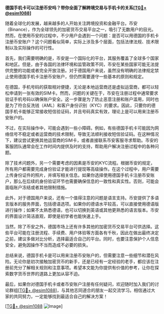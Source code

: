 **德国手机卡可以注册币安吗？带你全面了解跨境交易与手机卡的关系[[TG💪+ @esim1088](https://t.me/s/esim1088)]**

随着全球化的发展，越来越多的人开始关注跨境投资和金融平台。币安（Binance），作为全球领先的加密货币交易平台之一，吸引了无数用户的目光。然而，在使用币安的过程中，不少用户会遇到一个问题：是否可以用德国的手机卡注册币安账户？这个问题看似简单，实际上涉及多个层面，包括法律法规、技术限制以及实际操作的可行性。

首先，我们需要明确的是，币安是一个国际化的平台，其服务覆盖了全球多个国家和地区。但是，由于各国的法律环境和监管政策不同，币安在某些国家可能无法提供完整的功能或者完全开放注册。对于德国用户来说，虽然没有明确的法律规定禁止使用德国手机卡注册币安账户，但仍然需要遵守一些基本的原则和规定。

在德国，手机号码的获取相对便捷，无论是本地运营商还是虚拟运营商，都可以轻松申请到一张有效的SIM卡。然而，问题的关键在于，币安在注册过程中通常要求验证手机号码以确保账户安全。这一步骤是为了防止恶意注册和账户滥用，同时也是为了符合反洗钱（AML）和客户身份识别（KYC）的要求。因此，只要你的德国手机卡能够正常接收短信验证码，并且号码真实有效，理论上是可以用来注册币安账户的。

不过，在实际操作中，可能会遇到一些小障碍。例如，有些德国手机卡可能因为网络信号不稳定或者运营商的技术限制，导致无法顺利接收短信验证码。在这种情况下，建议尝试更换其他运营商的SIM卡，或者直接联系币安客服寻求帮助。币安的客服团队通常会在工作时间内提供及时的支持，帮助用户解决注册过程中的各种问题。

除了技术问题外，另一个需要考虑的因素是币安的KYC流程。根据币安的规定，所有用户都需要完成身份验证才能进行提现等高级操作。在这个过程中，用户需要上传身份证件的照片，并填写相关信息。如果你选择使用德国手机卡注册币安账户，那么在后续的身份验证环节也需要确保信息的一致性和真实性。否则，可能会面临账户冻结或者其他限制措施。

此外，对于德国用户来说，还有一个值得注意的问题是语言支持。币安提供了多语言版本的服务界面，包括德语选项。如果你的德语水平较高，可以直接使用德语版进行操作；如果不太熟悉德语，也可以切换到英语或其他更熟悉的语言版本。币安的界面设计简洁直观，即使是初学者也能快速上手。

当然，除了币安之外，德国市场上还有许多其他的加密货币交易平台可供选择。这些平台可能在注册流程、手续费、用户体验等方面各有千秋，因此在做出最终决定之前，建议多做对比分析，选择最适合自己的平台。同时，也要注意保护个人信息安全，避免因操作不当而造成不必要的损失。

总结来说，德国手机卡是可以用来注册币安账户的，但需要注意一些细节和潜在风险。无论你是初次接触加密货币的新手，还是已经有一定经验的老手，都应该在注册前充分了解相关规则和注意事项。希望本文能为你提供有价值的参考，让你在探索数字货币世界的道路上更加从容不迫。

最后，如果你对德国手机卡或者币安账户注册有任何疑问，欢迎随时加入我们的讨论群组[[TG💪+ @esim1088](https://t.me/s/esim1088)]，与其他志同道合的朋友一起交流学习。相信通过大家的共同努力，一定能够找到最适合自己的解决方案！

[[TG💪+ @esim1088](https://t.me/s/esim1088) ![Image](https://i.postimg.cc/4NQfJmqS/Snipaste-2025-05-13-00-14-12.png)]